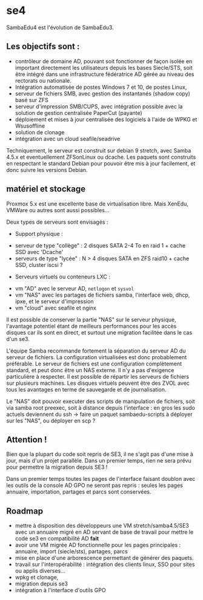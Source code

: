 # se4

SambaEdu4 est l'évolution de SambaEdu3.


## Les objectifs sont : 

* contrôleur de domaine AD, pouvant soit fonctionner de façon isolée en important directement les utilisateurs depuis les bases Siecle/STS, soit être intégré dans une infrastructure fédératrice AD gérée au niveau des rectorats ou nationale.
* Intégration automatisée de postes Windows 7 et 10, de postes Linux,
* serveur de fichiers SMB, avec gestion des instantanés (shadow copy) basé sur ZFS 
* serveur d'impression SMB/CUPS, avec intégration possible avec la solution de gestion centralisée PaperCut (payante)
* déploiement et mises à jour centralisée des logiciels à l'aide de WPKG et Wsusoffline
* solution de clonage
* intégration avec un cloud seafile/seadrive

Techniquement, le  serveur est construit sur debian 9 stretch, avec Samba 4.5.x et eventuellement ZFSonLinux ou dcache. Les paquets sont construits en respectant le standard Debian pour pouvoir être mis à jour facilement, et donc suivre les versions Debian. 

## matériel et stockage
Proxmox 5.x est une excellente base de virtualisation libre. Mais XenEdu, VMWare ou autres sont aussi possibles...

Deux types de serveurs sont envisagés : 

* Support physique :

 - serveur de type "collège" : 2 disques SATA 2-4 To en raid 1 + cache SSD avec 'Dcache' 
 - serveurs de type "lycée" : N > 4 disques SATA en ZFS raid10 + cache SSD, cluster iscsi ?

* Serveurs virtuels ou conteneurs LXC : 

 - vm "AD" avec le serveur AD,  `netlogon` et `sysvol`
 - vm "NAS" avec les partages de fichiers samba, l'interface web, dhcp, ipxe, et le serveur d'impression
 - vm "cloud" avec seafile et nginx
 
 Il est possible de conserver la partie "NAS" sur le serveur physique, l'avantage potentiel étant de meilleurs performances pour les accès disques car ils sont en direct, et surtout une migration facilitée dans le cas d'un se3.

L'équipe Samba recommande fortement la séparation du serveur AD du serveur de fichiers. La configuration virtualisées est donc probablement préférable. Le serveur de fichiers est une configuration complètement standard, et peut donc être un NAS externe. Il n'y a pas d'exigence particulière à respecter. Il est possible de répartir les serveurs de fichiers sur plusieurs machines. 
Les disques virtuels peuvent être des ZVOL avec tous les avantages en terme de sauvegarde et de journalisation.

Le "NAS" doit pouvoir executer des scripts de manipulation de fichiers, soit via samba root preexec, soit à distance depuis l'interface : en gros les sudo actuels deviennent du ssh -> faire un paquet sambaedu-scripts à déployer sur les "NAS", ou déployer en scp ?

## Attention !

Bien que la plupart du code soit repris de SE3, il ne s'agit pas d'une mise à jour, mais d'un projet parallèle. Dans un premier temps, rien ne sera prévu pour permettre la migration depuis SE3 ! 

Dans un premier temps toutes les pages de l'interface faisant doublon avec les outils de la console AD GPO ne seront pas repris : seules les pages annuaire, importation, partages et parcs sont conservées. 

## Roadmap 
* mettre à disposition des développeurs une VM stretch/samba4.5/SE3 avec un annuaire migré en AD servant de base de travail pour mettre le code se3 en compatibilité AD **fait**
* avoir une VM migrée AD fonctionnelle pour les pages principales : annuaire, import (siecle/sts), partages, parcs 
* mise en place d'une arborescence permettant de générer des paquets.
* travail sur l'interopérabilité : intégration des clients linux, SSO pour sites ou applis diverses...
* wpkg et clonage,
* migration depuis se3
* intégration à l'interface d'outils GPO
